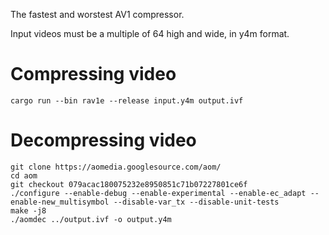 The fastest and worstest AV1 compressor.

Input videos must be a multiple of 64 high and wide, in y4m format.

# Compressing video

```
cargo run --bin rav1e --release input.y4m output.ivf
```
# Decompressing video

```
git clone https://aomedia.googlesource.com/aom/
cd aom
git checkout 079acac180075232e8950851c71b07227801ce6f
./configure --enable-debug --enable-experimental --enable-ec_adapt --enable-new_multisymbol --disable-var_tx --disable-unit-tests
make -j8
./aomdec ../output.ivf -o output.y4m
```
